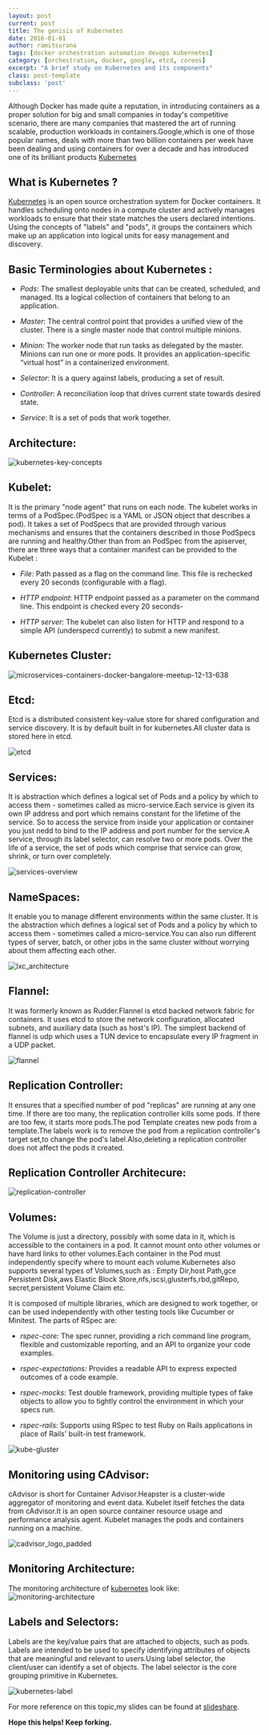 ```yaml
---
layout: post
current: post
title: The genisis of Kubernetes
date: 2016-01-01
author: ramitsurana
tags: [docker orchestration automation devops kubernetes]
category: [orchestration, docker, google, etcd, coreos]
excerpt: "A brief study on Kubernetes and its components"
class: post-template
subclass: 'post'
---
```


Although Docker has made quite a reputation,
in introducing containers as a proper solution for big and small companies in today's competitive scenario, there are many companies
that mastered the art of running scalable, production workloads in containers.Google,which is one of those popular names,
deals with more than two billion containers per week have been dealing and using containers for over a decade and has introduced
one of its brilliant products [Kubernetes][6]

## What is Kubernetes ?

[Kubernetes][6] is an open source orchestration system for Docker containers.
It handles scheduling onto nodes in a compute cluster and actively manages workloads to ensure that
their state matches the users declared intentions. Using the concepts of "labels" and "pods",
it groups the containers which make up an application into logical units for easy management and discovery.


##  Basic Terminologies about Kubernetes :

- *Pods*:
  The smallest deployable units that can be created, scheduled, and managed. Its a logical collection of containers that belong to an application.

- *Master*:
  The central control point that provides a unified view of the cluster. There is a single master node that
  control multiple minions.

- *Minion*:
  The worker node that run tasks as delegated by the master. Minions can run one or more pods.
  It provides an application-specific “virtual host” in a containerized environment.

- *Selector*:
  It is a query against labels, producing a set of result.

- *Controller*:
  A reconciliation loop that drives current state towards desired state.​

- *Service*:
  It is a set of pods that work together.​


## Architecture:

![kubernetes-key-concepts][7]

## Kubelet:

It is the primary "node agent" that runs on each node.
The kubelet works in terms of a PodSpec.(PodSpec is a YAML or JSON object that describes a pod​).
It takes a set of PodSpecs that are provided through various mechanisms and ensures that the containers described
in those PodSpecs are running and healthy.Other than from an PodSpec from the apiserver, there are three ways that
a container manifest can be provided to the Kubelet :

- *File*:
  Path passed as a flag on the command line. This file is rechecked every 20 seconds (configurable with a flag).​

- *HTTP endpoint*:
  HTTP endpoint passed as a parameter on the command line. This endpoint is checked every 20 seconds​-

- *HTTP server*:
  The kubelet can also listen for HTTP and respond to a simple API (underspecd currently) to submit a new manifest.​

## Kubernetes Cluster:

![microservices-containers-docker-bangalore-meetup-12-13-638][8]


## Etcd:

Etcd is a distributed consistent key-value store for shared configuration and service discovery.
It is by default built in for kubernetes.​All cluster data is stored here in etcd.​

![etcd][9]

## Services:

It is abstraction which defines a logical set of Pods and a policy by which to access them -
sometimes called as micro-service.Each service is given its own IP address and port which remains
constant for the lifetime of the service. So to access the service from inside your application or
container you just nedd to bind to the IP address and port number for the service.A service, through its
label selector, can resolve two or more pods. Over the life of a service, the set of pods which
comprise that service can grow, shrink, or turn over completely.


![services-overview][10]

## NameSpaces:

It enable you to manage different environments within the same cluster.
It is the abstraction which defines a logical set of Pods and a policy by which to access them -
sometimes called a micro-service.You can also run different types of server, batch, or other
jobs in the same cluster without worrying about them affecting each other.

![lxc_architecture][11]

## Flannel:

It was formerly known as Rudder.​Flannel is etcd backed network fabric for containers.
It uses etcd to store the network configuration, allocated subnets, and auxiliary data (such as host's IP).
The simplest backend of flannel is udp which uses a TUN device to encapsulate every IP fragment in a UDP packet.

![flannel][12]

## Replication Controller:

It ensures that a specified number of pod "replicas" are running at any one time.
If there are too many, the replication controller kills some pods. If there are too few,
it starts more pods.The pod Template creates new pods from a template.The labels work is to remove
the pod from a replication controller's target set,to change the pod's label.Also,deleting a replication
controller does not affect the pods it created.

## Replication Controller Architecure:


![replication-controller][13]

## Volumes:

The Volume is just a directory, possibly with some data in it, which is accessible to the containers in a pod.
It cannot mount onto other volumes or have hard links to other volumes.Each container in the Pod
must independently specify where to mount each volume.Kubernetes also supports several types of Volumes,such as :
Empty Dir,host Path,gce Persistent Disk,aws Elastic Block Store,nfs,iscsi,glusterfs,rbd,gitRepo,
secret,persistent Volume Claim etc.


It is composed of multiple libraries, which are designed to work together, or
can be used independently with other testing tools like Cucumber or Minitest.
The parts of RSpec are:​

- *rspec-core:*
The spec runner, providing a rich command line program, flexible and customizable reporting,
and an API to organize your code examples.

- *rspec-expectations:*
Provides a readable API to express expected outcomes of a code example.  ​

- *rspec-mocks:*
Test double framework, providing multiple types of fake objects to allow you
to tightly control the environment in which your specs run.   

- *rspec-rails:*
Supports using RSpec to test Ruby on Rails applications in place of Rails' built-in test framework.

![kube-gluster][14]

## Monitoring using CAdvisor:

cAdvisor is short for Container Advisor.Heapster is a cluster-wide aggregator of monitoring and event data.
Kubelet itself fetches the data from cAdvisor.It is an open source container resource usage and performance analysis agent.
Kubelet manages the pods and containers running on a machine.​

![cadvisor_logo_padded][15]


## Monitoring Architecture:

The monitoring architecture of [kubernetes][6] look like:
![monitoring-architecture][16]

## Labels and Selectors:

Labels are the key/value pairs that are attached to objects, such as pods.
Labels are intended to be used to specify identifying attributes of objects that are meaningful and
relevant to users.Using label selector, the client/user can identify a set of objects. The label selector
is the core grouping primitive in Kubernetes.

![kubernetes-label][17]

For more reference on this topic,my slides can be found at [slideshare][18].

**Hope this helps! Keep forking.**

  [6]: https://www.kubernetes.io/
  [7]: https://cloud.githubusercontent.com/assets/8342133/10783468/159283b0-7d7e-11e5-8e90-f9907b423e04.png
  [8]: https://cloud.githubusercontent.com/assets/8342133/10783557/a835bc8c-7d7e-11e5-88d1-4b065e63ca7d.jpg
  [9]: https://cloud.githubusercontent.com/assets/8342133/10783604/fec41ad0-7d7e-11e5-98de-02974c755796.png
  [10]:https://cloud.githubusercontent.com/assets/8342133/10783651/59df8076-7d7f-11e5-9dd9-5bf19dcdf48f.png
  [11]:https://cloud.githubusercontent.com/assets/8342133/10783678/87a37530-7d7f-11e5-840f-d5497c484ca2.png
  [12]:https://cloud.githubusercontent.com/assets/8342133/10783726/c9a8a752-7d7f-11e5-8e8d-9c7760149168.png
  [13]:https://cloud.githubusercontent.com/assets/8342133/10783809/5f95e8b0-7d80-11e5-93b3-2aab631909f4.png  
  [14]:https://cloud.githubusercontent.com/assets/8342133/10783904/04b25f4a-7d81-11e5-9d66-8c6b08db1c23.png
  [15]:https://cloud.githubusercontent.com/assets/8342133/10841839/c23074b6-7f12-11e5-883c-40bc51598a8a.png
  [16]:https://cloud.githubusercontent.com/assets/8342133/10784135/58e3a424-7d82-11e5-8753-388253ab1bd7.png
  [17]:https://cloud.githubusercontent.com/assets/8342133/10784176/a3783e82-7d82-11e5-8ba2-d0a7ddea2159.jpg
  [18]:http://www.slideshare.net/ramitsurana/a-brief-study-on-kubernetes-and-its-components

